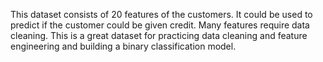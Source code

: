 This dataset consists of 20 features of the customers.
It could be used to predict if the customer could be given credit.
Many features require data cleaning.
This is a great dataset for practicing data cleaning and feature engineering and building a binary classification model.
